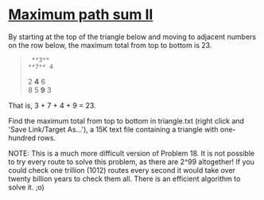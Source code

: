 # [Maximum path sum II](https://projecteuler.net/problem=67)

By starting at the top of the triangle below and moving to adjacent 
numbers on the row below, the maximum total from top to bottom is 23.

>	   **3**  
>	  **7** 4  
>	 2 **4** 6  
>	8 5 **9** 3

That is, 3 + 7 + 4 + 9 = 23.

Find the maximum total from top to bottom in triangle.txt 
(right click and 'Save Link/Target As...'), a 15K text file containing 
a triangle with one-hundred rows.

NOTE: This is a much more difficult version of Problem 18. 
It is not possible to try every route to solve this problem, 
as there are 2^99 altogether! If you could check one trillion (1012) routes 
every second it would take over twenty billion years to check them all. 
There is an efficient algorithm to solve it. ;o)
